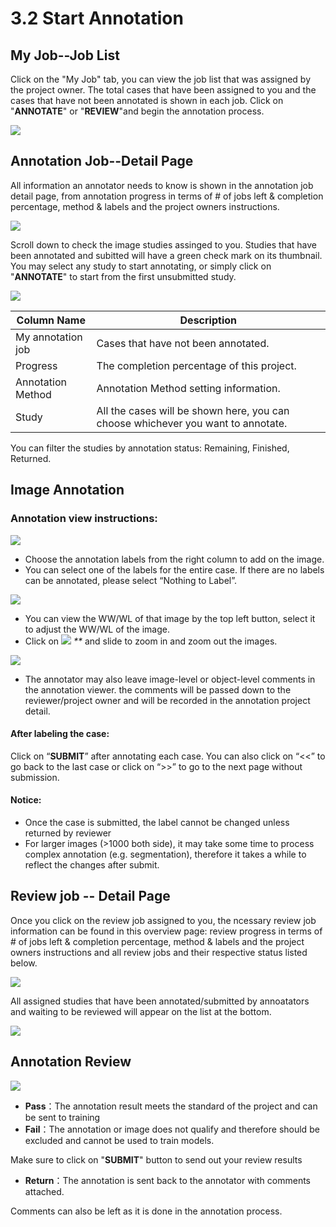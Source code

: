# 3.2 Start Annotation

## My Job--Job List

Click on the "My Job" tab, you can view the job list that was assigned by the project owner. The total cases that have been assigned to you and the cases that have not been annotated is shown in each job. Click on "**ANNOTATE**" or "**REVIEW**"and begin the annotation process.

![](../.gitbook/assets/my-job.png)

## Annotation Job--Detail Page

All information an annotator needs to know is shown in the annotation job detail page, from annotation progress in terms of # of jobs left & completion percentage, method & labels and the project owners instructions.

![](<../.gitbook/assets/detail-page .png>)

Scroll down to check the image studies assinged to you. Studies that have been annotated and subitted will have a green check mark on its thumbnail. You may select any study to start annotating, or simply click on "**ANNOTATE**" to start from the first unsubmitted study.

![](../.gitbook/assets/detail-page-2.png)

| Column Name       | Description                                                                      |
| ----------------- | -------------------------------------------------------------------------------- |
| My annotation job | Cases that have not been annotated.                                              |
| Progress          | The completion percentage of this project.                                       |
| Annotation Method | Annotation Method setting information.                                           |
| Study             | All the cases will be shown here, you can choose whichever you want to annotate. |

You can filter the studies by annotation status: Remaining, Finished, Returned.

## Image Annotation

### Annotation view instructions:

![](../.gitbook/assets/annotation-labels.png)

* Choose the annotation labels from the right column to add on the image.
* You can select one of the labels for the entire case. If there are no labels can be annotated, please select “Nothing to Label”.

![](../.gitbook/assets/WW-WL.png)

* You can view the WW/WL of that image by the top left button, select it to adjust the WW/WL of the image.
* Click on ![](<../.gitbook/assets/Filled-Copy 2-1.svg>) _\*\*_ and slide to zoom in and zoom out the images.

![](<../.gitbook/assets/image (223).png>)

* The annotator may also leave image-level or object-level comments in the annotation viewer. the comments will be passed down to the reviewer/project owner and will be recorded in the annotation project detail.

#### After labeling the case:

Click on “**SUBMIT**” after annotating each case. You can also click on “<<” to go back to the last case or click on “>>” to go to the next page without submission.

#### Notice:

* Once the case is submitted, the label cannot be changed unless returned by reviewer
*   For larger images (>1000 both side), it may take some time to process complex annotation (e.g. segmentation), therefore it takes a while to reflect the changes after submit.



## Review job -- Detail Page

Once you click on the review job assigned to you, the ncessary review job information can be found in this overview page: review progress in terms of # of jobs left & completion percentage, method & labels and the project owners instructions and all review jobs and their respective status listed below.

![](<../.gitbook/assets/image (224).png>)

All assigned studies that have been annotated/submitted by annoatators and waiting to be reviewed will appear on the list at the bottom.

![](<../.gitbook/assets/image (217).png>)

##

## Annotation Review

![](<../.gitbook/assets/image (230).png>)

* **Pass**：The annotation result meets the standard of the project and can be sent to training
* **Fail**：The annotation or image does not qualify and therefore should be excluded and cannot be used to train models.

Make sure to click on "**SUBMIT**" button to send out your review results

* **Return**：The annotation is sent back to the annotator with comments attached.

Comments can also be left as it is done in the annotation process.
